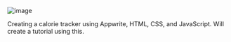 ![image](https://github.com/TheDThompsonDev/calorieTracker/assets/39189903/80a96c54-46fb-45e1-8af7-72f04933040a)

Creating a calorie tracker using Appwrite, HTML, CSS, and JavaScript. Will create a tutorial using this.
